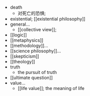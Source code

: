 - death
    - 对死亡的恐惧;
- existential; [[existential philosophy]]
- general...
    - [[collective view]];
- [[logic]]
- [[metaphysics]]
- [[methodology]]...
- [[science philosophy]]...
- [[skepticism]]
- [[theology]]
- truth
    - the pursuit of truth
- [[ultimate question]]
- value...
    - [[life value]]; the meaning of life
